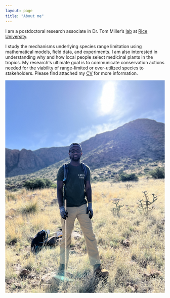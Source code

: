 ```yaml
---
layout: page
title: "About me"
---
```

I am a postdoctoral research associate in Dr. Tom Miller’s <a href="https://miller-lab-ecology.weebly.com" target="_blank">lab</a> at <a href="https://www.rice.edu" target="_blank">Rice University</a>.

I study the mechanisms underlying species range limitation using mathematical models, field data, and experiments. I am also interested in understanding why and how local people select medicinal plants in the tropics. My research's ultimate goal is to communicate conservation actions needed for the viability of range-limited or over-utilized species to stakeholders. Please find attached my <a href="https://drive.google.com/drive/u/0/folders/10WS62BuVL5A53FX50RA9WyxKCsMh7U2j" target="_blank">CV</a> for more information. 

![Forest](/assets/JM.jpg)
